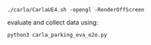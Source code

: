 
```Shell
./carla/CarlaUE4.sh -opengl -RenderOffScreen
```

evaluate and collect data using:
```Shell
python3 carla_parking_eva_e2e.py
```

